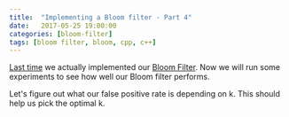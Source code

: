 ```yaml
---
title:  "Implementing a Bloom filter - Part 4"
date:   2017-05-25 19:00:00
categories: [bloom-filter]
tags: [bloom filter, bloom, cpp, c++]
---
```


[Last time](/2017/bloom-filter-part-3/) we actually implemented our [Bloom Filter](https://github.com/olivif/bloom-filter). Now we will run some experiments to see how well our Bloom filter performs. 

Let's figure out what our false positive rate is depending on k. This should help us pick the optimal k. 



